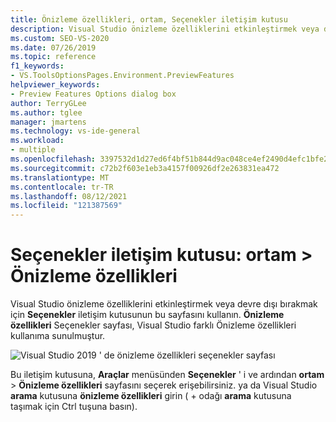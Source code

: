 ```yaml
---
title: Önizleme özellikleri, ortam, Seçenekler iletişim kutusu
description: Visual Studio önizleme özelliklerini etkinleştirmek veya devre dışı bırakmak için ortam bölümündeki önizleme özellikleri sayfasını nasıl kullanacağınızı öğrenin.
ms.custom: SEO-VS-2020
ms.date: 07/26/2019
ms.topic: reference
f1_keywords:
- VS.ToolsOptionsPages.Environment.PreviewFeatures
helpviewer_keywords:
- Preview Features Options dialog box
author: TerryGLee
ms.author: tglee
manager: jmartens
ms.technology: vs-ide-general
ms.workload:
- multiple
ms.openlocfilehash: 3397532d1d27ed6f4bf51b844d9ac048ce4ef2490d4efc1bfe294eced8b5f14c
ms.sourcegitcommit: c72b2f603e1eb3a4157f00926df2e263831ea472
ms.translationtype: MT
ms.contentlocale: tr-TR
ms.lasthandoff: 08/12/2021
ms.locfileid: "121387569"
---
```

# <a name="options-dialog-box-environment--preview-features"></a>Seçenekler iletişim kutusu: ortam \> Önizleme özellikleri

Visual Studio önizleme özelliklerini etkinleştirmek veya devre dışı bırakmak için **Seçenekler** iletişim kutusunun bu sayfasını kullanın. **Önizleme özellikleri** Seçenekler sayfası, Visual Studio farklı Önizleme özellikleri kullanıma sunulmuştur.

![Visual Studio 2019 ' de önizleme özellikleri seçenekler sayfası](media/environment-preview-features-page.png)

Bu iletişim kutusuna, **Araçlar** menüsünden **Seçenekler** ' i ve ardından **ortam**  >  **Önizleme özellikleri** sayfasını seçerek erişebilirsiniz. ya da Visual Studio **arama** kutusuna **önizleme özellikleri** girin (  +  odağı **arama** kutusuna taşımak için Ctrl tuşuna basın).

